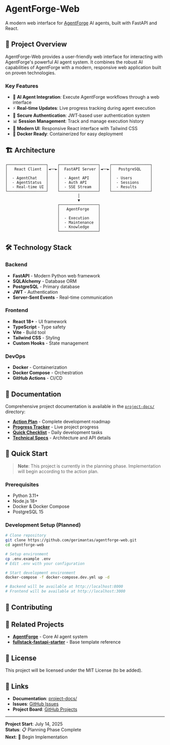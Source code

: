 # AgentForge-Web

A modern web interface for [AgentForge](https://github.com/gerimantas/AgentForge) AI agents, built with FastAPI and React.

## 🚀 Project Overview

AgentForge-Web provides a user-friendly web interface for interacting with AgentForge's powerful AI agent system. It combines the robust AI capabilities of AgentForge with a modern, responsive web application built on proven technologies.

### Key Features

- 🤖 **AI Agent Integration**: Execute AgentForge workflows through a web interface
- ⚡ **Real-time Updates**: Live progress tracking during agent execution
- 🔐 **Secure Authentication**: JWT-based user authentication system
- 📊 **Session Management**: Track and manage execution history
- 🎨 **Modern UI**: Responsive React interface with Tailwind CSS
- 🐳 **Docker Ready**: Containerized for easy deployment

## 🏗️ Architecture

```
┌─────────────────┐    ┌─────────────────┐    ┌─────────────────┐
│   React Client  │◄──►│  FastAPI Server │◄──►│   PostgreSQL    │
│                 │    │                 │    │                 │
│  - AgentChat    │    │  - Agent API    │    │  - Users        │
│  - AgentStatus  │    │  - Auth API     │    │  - Sessions     │
│  - Real-time UI │    │  - SSE Stream   │    │  - Results      │
└─────────────────┘    └─────────────────┘    └─────────────────┘
                                │
                                ▼
                       ┌─────────────────┐
                       │   AgentForge    │
                       │                 │
                       │  - Execution    │
                       │  - Maintenance  │
                       │  - Knowledge    │
                       └─────────────────┘
```

## 🛠️ Technology Stack

### Backend
- **FastAPI** - Modern Python web framework
- **SQLAlchemy** - Database ORM
- **PostgreSQL** - Primary database
- **JWT** - Authentication
- **Server-Sent Events** - Real-time communication

### Frontend
- **React 18+** - UI framework
- **TypeScript** - Type safety
- **Vite** - Build tool
- **Tailwind CSS** - Styling
- **Custom Hooks** - State management

### DevOps
- **Docker** - Containerization
- **Docker Compose** - Orchestration
- **GitHub Actions** - CI/CD


## 📖 Documentation

Comprehensive project documentation is available in the [`project-docs/`](./project-docs/) directory:

- **[Action Plan](./project-docs/action-plan.md)** - Complete development roadmap
- **[Progress Tracker](./project-docs/progress-tracker.md)** - Live project progress
- **[Quick Checklist](./project-docs/checklist.md)** - Daily development tasks
- **[Technical Specs](./project-docs/technical-specs.md)** - Architecture and API details

## 🚀 Quick Start

> **Note**: This project is currently in the planning phase. Implementation will begin according to the action plan.

### Prerequisites

- Python 3.11+
- Node.js 18+
- Docker & Docker Compose
- PostgreSQL 15

### Development Setup (Planned)

```bash
# Clone repository
git clone https://github.com/gerimantas/agentforge-web.git
cd agentforge-web

# Setup environment
cp .env.example .env
# Edit .env with your configuration

# Start development environment
docker-compose -f docker-compose.dev.yml up -d

# Backend will be available at http://localhost:8000
# Frontend will be available at http://localhost:3000
```

## 🤝 Contributing


## 📝 Related Projects

- **[AgentForge](https://github.com/gerimantas/AgentForge)** - Core AI agent system
- **[fullstack-fastapi-starter](https://github.com/gerimantas/fullstack-fastapi-starter)** - Base template reference

## 📄 License

This project will be licensed under the MIT License (to be added).

## 🔗 Links

- **Documentation**: [project-docs/](./project-docs/)
- **Issues**: [GitHub Issues](https://github.com/gerimantas/agentforge-web/issues)
- **Project Board**: [GitHub Projects](https://github.com/gerimantas/agentforge-web/projects)

---

**Project Start**: July 14, 2025  
**Status**: 📋 Planning Phase Complete  
**Next**: 🚀 Begin Implementation
